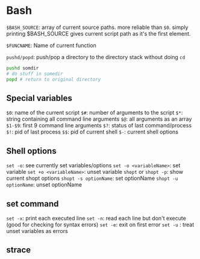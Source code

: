 # Bash

`$BASH_SOURCE`: array of  current source paths. more reliable than `$0`. simply printing $BASH_SOURCE gives current script path as it's the first element.

`$FUNCNAME`: Name of current function

`pushd/popd`: push/pop a directory to the directory stack without doing `cd`
```bash
pushd somdir
# do stuff in somedir
popd # return to original directory
```

## Special variables
`$0`: name of the current script
`$#`: number of arguments to the script
`$*`: string containing all command line arguments
`$@`: all arguments as an array
`$1-$9`: first 9 command line arguments
`$?`: status of last command/process
`$!`: pid of last process
`$$`: pid of current shell 
`$-`: current shell options


## Shell options
`set -o`: see currently set variables/options
`set -o <variableName>`: set variable
`set +o <variableName>`: unset variable
`shopt` or `shopt -p`: show current shopt options
`shopt -s optionName`: set optionName
`shopt -u optionName`: unset optionName

## set command
`set -x`: print each executed line
`set -n`: read each line but don't execute (good for checking for syntax errors)
`set -e`: exit on first error
`set -u` : treat unset variables as errors


## strace
